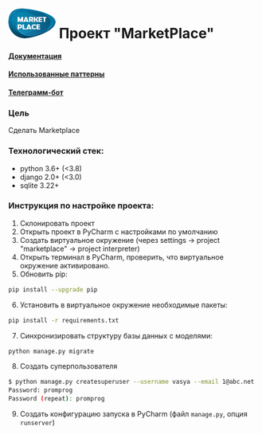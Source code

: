 # ![logo](docs/source/images/logo_small.png)  Проект "MarketPlace"

#### [Документация](https://2019-2020.pages.gitlab.informatics.ru/mytischi/ms104/marketplace/docs/index.html)
#### [Использованные паттерны](PATTERNS.md)
#### [Телеграмм-бот](http://t.me/ms104_MarketplaceBot)

### Цель
Сделать Marketplace

### Технологический стек:
- python 3.6+ (<3.8)
- django 2.0+ (<3.0)
- sqlite 3.22+

### Инструкция по настройке проекта:
1. Склонировать проект
2. Открыть проект в PyCharm с наcтройками по умолчанию
3. Создать виртуальное окружение (через settings -> project "marketplace" -> project interpreter)
4. Открыть терминал в PyCharm, проверить, что виртуальное окружение активировано.
5. Обновить pip:
```bash
pip install --upgrade pip
```
6. Установить в виртуальное окружение необходимые пакеты: 
```bash
pip install -r requirements.txt
```
7. Синхронизировать структуру базы данных с моделями: 
```bash
python manage.py migrate
```
8. Создать суперпользователя
```bash
$ python manage.py createsuperuser --username vasya --email 1@abc.net
Password: promprog
Password (repeat): promprog
```
9. Создать конфигурацию запуска в PyCharm (файл `manage.py`, опция `runserver`)


